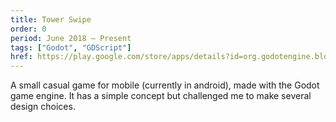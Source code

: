 ```yaml
---
title: Tower Swipe
order: 0
period: June 2018 – Present
tags: ["Godot", "GDScript"]
href: https://play.google.com/store/apps/details?id=org.godotengine.blockswipe
---
```


A small casual game for mobile (currently in android), made with the Godot game engine. It has a simple concept but challenged me to make several design choices.
